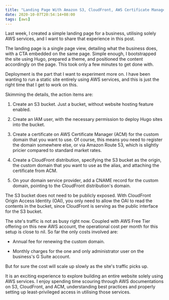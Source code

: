 ```yaml
---
title: "Landing Page With Amazon S3, CloudFront, AWS Certificate Manager"
date: 2020-10-07T20:54:14+08:00
tags: [aws]
---
```

Last week, I created a simple landing page for a business, utilising solely AWS services, and I want to share that experience in this post.

The landing page is a single page view, detailing what the business does, with a CTA embedded on the same page. Simple enough, I bootstrapped the site using Hugo, prepared a theme, and positioned the content accordingly on the page. This took only a few minutes to get done with.

Deployment is the part that I want to experiment more on. I have been wanting to run a static site entirely using AWS services, and this is just the right time that I get to work on this.

Skimming the details, the action items are:

  1. Create an S3 bucket. Just a bucket, without website hosting feature enabled.

  1. Create an IAM user, with the necessary permission to deploy Hugo sites into the bucket.

  1. Create a certificate on AWS Certificate Manager (ACM) for the custom domain that you want to use. Of course, this means you need to register the domain somewhere else, or via Amazon Route 53, which is slightly pricier compared to standard market rates.

  1. Create a CloudFront distribution, specifying the S3 bucket as the origin, the custom domain that you want to use as the alias, and attaching the certificate from ACM.

  1. On your domain service provider, add a CNAME record for the custom domain, pointing to the CloudFront distribution's domain.

The S3 bucket does not need to be publicly exposed. With CloudFront Origin Access Identity (OAI), you only need to allow the OAI to read the contents in the bucket, since CloudFront is serving as the public interface for the S3 bucket.

The site's traffic is not as busy right now. Coupled with AWS Free Tier offering on this new AWS account, the operational cost per month for this setup is close to nil. So far the only costs involved are:

  - Annual fee for renewing the custom domain.

  - Monthly charges for the one and only administrator user on the business's G Suite account.

But for sure the cost will scale up slowly as the site's traffic picks up.

It is an exciting experience to explore building an entire website solely using AWS services. I enjoy spending time scouring through AWS documentations on S3, CloudFront, and ACM, understanding best practices and properly setting up least-privileged access in utilising those services.
